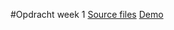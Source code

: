 #Opdracht week 1
[Source files](https://github.com/sennykalidien/EW/tree/master/css-to-the-rescue/opdrachten/week1/opdracht)
[Demo](http://sennykalidien.github.io/css-to-the-rescue/)
